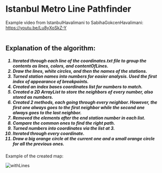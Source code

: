 # Istanbul Metro Line Pathfinder
Example video from IstanbulHavalimani to SabihaGokcenHavalimani: https://youtu.be/Lu8yXoSkZ-Y 
<br /><br />

<h2>Explanation of the algorithm:</h2><h5><ol>
	<li> Iterated through each line of the coordinates.txt file to group the contents as lines, colors, and contentOfLines.</li>
	<li> Draw the lines, white circles, and then the names of the stations.</li>
	<li> Turned station names into numbers for easier analysis. Used the first index of appearance of breakpoints.</li>
	<li> Created an index bases coordinates list for numbers to match.</li>
	<li> Created a 2D ArrayList to store the neighbors of every number, also stored as numbers.</li>
	<li> Created 2 methods, each going through every neighbor. However, the first one always goes to the first neighbor while the second one always goes to the last neighbor.</li>
	<li> Removed the elements after the end station number in each list.</li>
	<li> Compare the common ones to find the right path.</li>
	<li> Turned numbers into coordinates via the list at 3.</li>
	<li> Iterated through every coordinate.</li>
	<li> Draw a big orange circle at the current one and a small orange circle for all the previous ones.</li>
</ol>	
</h5>
Example of the created map:
	
![withLines](https://github.com/Kerem-Kurt/Istanbul-Metro-Line-Pathfinder/assets/121832450/217dd149-0abf-459b-979a-dc71e4688e77)
